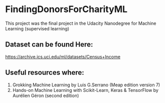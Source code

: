 # FindingDonorsForCharityML
This project was the final project in the Udacity Nanodegree for Machine Learning (supervised learning)
## Dataset can be found Here:
https://archive.ics.uci.edu/ml/datasets/Census+Income
## Useful resources where:
1. Grokking Machine Learning by Luis G.Serrano (Meap edition version 7)
2. Hands-on Machine Learning with Scikit-Learn, Keras & TensorFlow by Aurélien Géron (second edition)
